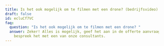 ```yaml
---
title: Is het ook mogelijk om te filmen met een drone? (bedrijfsvideo)
draft: false
id: ecluCf7VC
faq:
  question: "Is het ook mogelijk om te filmen met een drone? "
  answer: Zeker! Alles is mogelijk, geef het aan in de offerte aanvraag of
    bespreek het met een van onze consultants.
---
```

